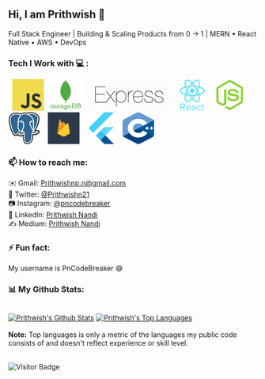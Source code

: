 ## Hi, I am Prithwish 👋

Full Stack Engineer | Building & Scaling Products from 0 → 1 | MERN • React Native • AWS • DevOps
<br>
### Tech I Work with 💻 :
&nbsp;
![JS](https://raw.githubusercontent.com/PnCodeBreaker/PnCodeBreaker/master/res/JavaScript.png)&nbsp;&nbsp;
![MongoDb](https://raw.githubusercontent.com/PnCodeBreaker/PnCodeBreaker/master/res/mongodb.png)&nbsp;
![Express](https://raw.githubusercontent.com/PnCodeBreaker/PnCodeBreaker/master/res/express.png)&nbsp;
![React](https://raw.githubusercontent.com/PnCodeBreaker/PnCodeBreaker/master/res/React.png)&nbsp;&nbsp;
![Node](https://raw.githubusercontent.com/PnCodeBreaker/PnCodeBreaker/master/res/node.png)&nbsp;&nbsp;
![Postgres](https://raw.githubusercontent.com/PnCodeBreaker/PnCodeBreaker/master/res/PostgreSQL.png)&nbsp;&nbsp;&nbsp;
![FireBase](https://raw.githubusercontent.com/PnCodeBreaker/PnCodeBreaker/master/res/firebase.png)&nbsp;&nbsp;
![Flutter](https://raw.githubusercontent.com/PnCodeBreaker/PnCodeBreaker/master/res/Flutter.png)&nbsp;&nbsp;
![C++](https://raw.githubusercontent.com/PnCodeBreaker/PnCodeBreaker/master/res/C++.png)
<br>

### 📫 How to reach me: 
✉️ Gmail: [Prithwishnp.n@gmail.com](mailto:Prithwishnp.n@gmail.com) <br>
🐤 Twitter: [@Prithwishn21](https://twitter.com/@Prithwishn21) <br>
📷 Instagram: [@pncodebreaker](https://www.instagram.com/pncodebreaker/) <br> 
📮 LinkedIn: [Prithwish Nandi](https://www.linkedin.com/in/prithwish-nandi-22443b193) <br>
✍️  Medium: [Prithwish Nandi](https://medium.com/@PnCodeBreaker)

### ⚡ Fun fact:
My username is PnCodeBreaker 😅

### 📊 My Github Stats:

  <br/>
  <a href="https://github.com/PnCodeBreaker/github-readme-stats"><img alt="Prithwish's Github Stats" src="https://github-readme-stats.vercel.app/api?username=PnCodeBreaker&show_icons=true&count_private=true&theme=react&hide_border=true&bg_color=0D1117" /></a>
  <a href="https://github.com/PnCodeBreaker/github-readme-stats"><img alt="Prithwish's Top Languages" src="https://github-readme-stats.vercel.app/api/top-langs/?username=PnCodeBreaker&langs_count=10&count_private=true&layout=compact&theme=react&hide_border=true&bg_color=0D1117" /></a>
  <br/>
  <br/>
  <b>Note:</b> Top languages is only a metric of the languages my public code consists of and doesn't reflect experience or skill level.
  <br />
  <br />
  
  ![Visitor Badge](https://visitor-badge.laobi.icu/badge?page_id=PnCodeBreaker.PnCodeBreaker)
  
<!--
**PnCodeBreaker/PnCodeBreaker** is a ✨ _special_ ✨ repository because its `README.md` (this file) appears on your GitHub profile.

Here are some ideas to get you started:

- 🔭 I’m currently working on ...
- 🌱 I’m currently learning ...
- 👯 I’m looking to collaborate on ...
- 🤔 I’m looking for help with ...
- 💬 Ask me about ...
- 📫 How to reach me: ...
- 😄 Pronouns: ...
- ⚡ Fun fact: ...
-->
